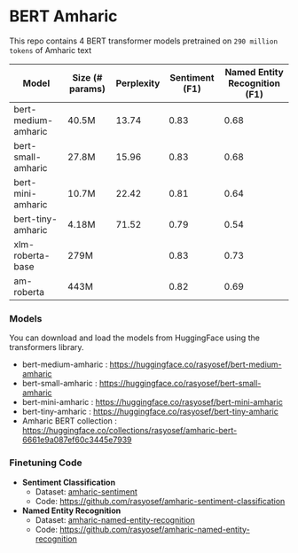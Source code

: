 # BERT Amharic

This repo contains 4 BERT transformer models pretrained on `290 million tokens` of Amharic text

|Model|Size (# params)| Perplexity|Sentiment (F1)| Named Entity Recognition (F1)|
|-----|---------------|-----------|--------------|------------------------------|
|bert-medium-amharic|40.5M|13.74|0.83|0.68|
|bert-small-amharic|27.8M|15.96|0.83|0.68|
|bert-mini-amharic|10.7M|22.42|0.81|0.64|
|bert-tiny-amharic|4.18M|71.52|0.79|0.54|
|xlm-roberta-base|279M||0.83|0.73|
|am-roberta|443M||0.82|0.69|

### Models
You can download and load the models from HuggingFace using the transformers library.

- bert-medium-amharic : https://huggingface.co/rasyosef/bert-medium-amharic
- bert-small-amharic : https://huggingface.co/rasyosef/bert-small-amharic
- bert-mini-amharic : https://huggingface.co/rasyosef/bert-mini-amharic
- bert-tiny-amharic : https://huggingface.co/rasyosef/bert-tiny-amharic
- Amharic BERT collection : https://huggingface.co/collections/rasyosef/amharic-bert-6661e9a087ef60c3445e7939

### Finetuning Code
- **Sentiment Classification**
  - Dataset: [amharic-sentiment](https://huggingface.co/datasets/rasyosef/amharic-sentiment)
  - Code: https://github.com/rasyosef/amharic-sentiment-classification
- **Named Entity Recognition**
  - Dataset: [amharic-named-entity-recognition](https://huggingface.co/datasets/rasyosef/amharic-named-entity-recognition)
  - Code: https://github.com/rasyosef/amharic-named-entity-recognition
